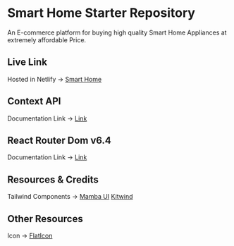 # Smart Home Starter Repository

An E-commerce platform for buying high quality Smart Home Appliances at extremely affordable Price.


## Live Link
Hosted in Netlify -> [Smart Home](https://smart-home-by-masud.netlify.app/)

## Context API

Documentation Link -> [Link](https://reactjs.org/docs/context.html#api)

## React Router Dom v6.4 
Documentation Link -> [Link](https://reactrouter.com/en/main/start/overview)

## Resources & Credits
Tailwind Components -> 
[Mamba UI](https://www.mambaui.com/)
[Kitwind](https://kitwind.io/products/kometa/components)

## Other Resources
Icon -> [FlatIcon](https://www.flaticon.com/)
